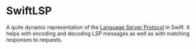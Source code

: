 # SwiftLSP

A quite dynamic representation of the [Language Server Protocol](https://microsoft.github.io/language-server-protocol) in Swift. It helps with encoding and decoding LSP messages as well as with matching responses to requests.
